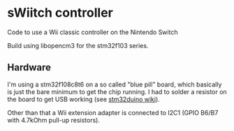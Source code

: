 # sWiitch controller

Code to use a Wii classic controller on the Nintendo Switch

Build using libopencm3 for the stm32f103 series.

## Hardware

I'm using a stm32f108c8t6 on a so called "blue pill" board, which basically is just the bare minimum
to get the chip running.
I had to solder a resistor on the board to get USB working (see [stm32duino wiki](http://wiki.stm32duino.com/index.php?title=Blue_Pill#Hardware_installation)).

Other than that a Wii extension adapter is connected to I2C1 (GPIO B6/B7 with 4.7kOhm pull-up resistors).
